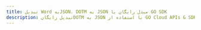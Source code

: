 ---title: تبدیل Word بهJSON، DOTM به JSON مبدل رایگان یا GO SDKdescription: تبدیل رایگانDOTM به JSON با استفاده از GO Cloud APIs & SDK. همچنین اسناد Microsoft Word و OpenOffice را در Cloud ایجاد، ویرایش و رندر کنید.---